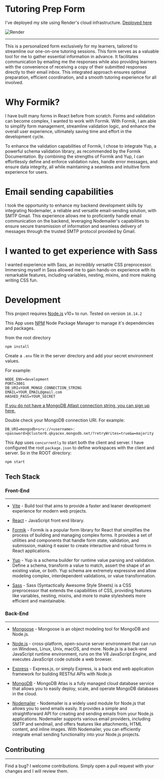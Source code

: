 # Tutoring Prep Form

I've deployed my site using Render's cloud infrastructure. [Deployed here]

![Render](https://img.shields.io/badge/Render-%46E3B7.svg?style=for-the-badge&logo=render&logoColor=white)

---

This is a personalized form exclusively for my learners, tailored to streamline our one-on-one tutoring sessions. This form serves as a valuable tool for me to gather essential information in advance. It facilitates communication by emailing me the responses while also providing learners with the convenience of receiving a copy of their submitted responses directly to their email inbox. This integrated approach ensures optimal preparation, efficient coordination, and a smooth tutoring experience for all involved.

# Why Formik?

I have built many forms in React before from scratch. Forms and validation can become complex, I wanted to work with Formik. With Formik, I am able to simplify form management, streamline validation logic, and enhance the overall user experience, ultimately saving time and effort in the development cycle.

To enhance the validation capabilities of Formik, I chose to integrate Yup, a powerful schema validation library, as recommended by the Formik Documentation. By combining the strengths of Formik and Yup, I can effortlessly define and enforce validation rules, handle error messages, and ensure data integrity, all while maintaining a seamless and intuitive form experience for users.

# Email sending capabilities

I took the opportunity to enhance my backend development skills by integrating Nodemailer, a reliable and versatile email-sending solution, with SMTP Gmail. This experience allows me to proficiently handle email communication on the backend, leveraging Nodemailer's capabilities to ensure secure transmission of information and seamless delivery of messages through the trusted SMTP protocol provided by Gmail.

# I wanted to get experience with Sass

I wanted experience with Sass, an incredibly versatile CSS preprocessor. Immersing myself in Sass allowed me to gain hands-on experience with its remarkable features, including variables, nesting, mixins, and more making writing CSS fun.

# Development

This project requires [Node.js](https://nodejs.org/) v10+ to run. Tested on version `16.14.2`

This App uses [NPM](https://www.npmjs.com/) Node Package Manager to manage it's dependencies and packages.

from the root directory

```
npm install
```

Create a `.env` file in the server directory and add your secret environment values.

For example:

```
NODE_ENV=development
PORT=3001
DB_URI=YOUR_MONGO_CONNECTION_STRING
EMAIL=YOUR_EMAIL@gmail.com
HASHED_PASS=YOUR_SECRET
```

<span style="text-decoration: underline;">If you do not have a MongoDB Atlast connection string, you can [sign up here].</span>

Double check your MongoDB connection URI. For example:

```
DB_URI=mongodb+srv://<username>:<password>@cluster0.qkyacex.mongodb.net/?retryWrites=true&w=majority
```

This App uses `concurrently` to start both the client and server. I have configured the root `package.json` to define workspaces with the client and server. So in the ROOT directory:

```
npm start
```

## Tech Stack

### **Front-End**

---

- [Vite] - Build tool that aims to provide a faster and leaner development experience for modern web projects.

- [React] - JavaScript front end library.

- [Formik] - Formik is a popular form library for React that simplifies the process of building and managing complex forms. It provides a set of utilities and components that handle form state, validation, and submission, making it easier to create interactive and robust forms in React applications.

- [Yup] - Yup is a schema builder for runtime value parsing and validation. Define a schema, transform a value to match, assert the shape of an existing value, or both. Yup schema are extremely expressive and allow modeling complex, interdependent validations, or value transformation.

- [Sass] - Sass (Syntactically Awesome Style Sheets) is a CSS preprocessor that extends the capabilities of CSS, providing features like variables, nesting, mixins, and more to make stylesheets more efficient and maintainable.

### **Back-End**

---

- [Mongoose] - Mongoose is an object modeling tool for MongoDB and Node.js.

- [Node.js] - cross-platform, open-source server environment that can run on Windows, Linux, Unix, macOS, and more. Node.js is a back-end JavaScript runtime environment, runs on the V8 JavaScript Engine, and executes JavaScript code outside a web browser.

- [Express] - Express.js, or simply Express, is a back end web application framework for building RESTful APIs with Node.js

- [MongoDB] - MongoDB Atlas is a fully managed cloud database service that allows you to easily deploy, scale, and operate MongoDB databases in the cloud.

- [Nodemailer] -
  Nodemailer is a widely used module for Node.js that allows you to send emails easily. It provides a simple and straightforward API for creating and sending emails from your Node.js applications. Nodemailer supports various email providers, including SMTP and sendmail, and offers features like attachments, HTML content, and inline images. With Nodemailer, you can efficiently integrate email sending functionality into your Node.js projects.

## Contributing

---

Find a bug?
I welcome contributions. Simply open a pull request with your changes and I will review them.

[Sass]: https://sass-lang.com/
[vite]: https://vitejs.dev/
[mongodb]: https://www.mongodb.com/atlas/database
[mongoose]: https://mongoosejs.com/docs/
[Deployed here]: https://tutoringform-client.onrender.com/
[node.js]: http://nodejs.org
[Formik]: https://formik.org/
[express]: http://expressjs.com
[react]: https://react.dev/
[Nodemailer]: https://nodemailer.com/about/
[Yup]: https://www.npmjs.com/package/yup
[Sign up here]: https://www.mongodb.com/cloud/atlas/register
